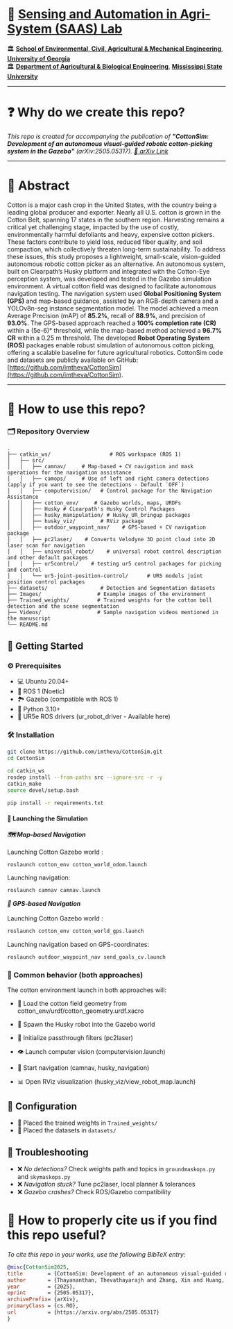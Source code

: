 # 🌾 [Sensing and Automation in Agri-System (SAAS) Lab](https://sites.google.com/view/xin-zhang-lab/home)

🏛️ [**School of Environmental, Civil, Agricultural & Mechanical Engineering**](https://engineering.uga.edu/schools/ecam/), [**University of Georgia**](https://www.uga.edu/)  
🏛️ [**Department of Agricultural & Biological Engineering**](https://www.abe.msstate.edu/), [**Mississippi State University**](https://www.msstate.edu/)


---

# ❓ Why do we create this repo?
*This repo is created for accompanying the publication of **"CottonSim: Development of an autonomous visual-guided robotic cotton-picking system in the Gazebo"** (arXiv:2505.05317). [📄 arXiv Link](https://arxiv.org/abs/2505.05317)*

---


# 📄 Abstract
Cotton is a major cash crop in the United States, with the country being a leading global producer and exporter. Nearly all U.S. cotton is grown in the Cotton Belt, spanning 17 states in the southern region. Harvesting remains a critical yet challenging stage, impacted by the use of costly, environmentally harmful defoliants and heavy, expensive cotton pickers. These factors contribute to yield loss, reduced fiber quality, and soil compaction, which collectively threaten long-term sustainability. To address these issues, this study proposes a lightweight, small-scale, vision-guided autonomous robotic cotton picker as an alternative. An autonomous system, built on Clearpath’s Husky platform and integrated with the Cotton-Eye perception system, was developed and tested in the Gazebo simulation environment. A virtual cotton field was designed to facilitate autonomous navigation testing. The navigation system used **Global Positioning System (GPS)** and map-based guidance, assisted by an RGB-depth camera and a YOLOv8n-seg instance segmentation model. The model achieved a mean Average Precision (mAP) of **85.2%**, recall of **88.9%**, and precision of **93.0%**. The GPS-based approach reached a **100% completion rate (CR)** within a (5e-6)° threshold, while the map-based method achieved a **96.7% CR** within a 0.25 m threshold. The developed **Robot Operating System (ROS)** packages enable robust simulation of autonomous cotton picking, offering a scalable baseline for future agricultural robotics. CottonSim code and datasets are publicly available on GitHub: [https://github.com/imtheva/CottonSim](https://github.com/imtheva/CottonSim).

---

# 📂 How to use this repo?

### 🗂️ Repository Overview

```text
.
├── catkin_ws/                   # ROS workspace (ROS 1)
│   ├── src/
│   │   ├── camnav/     # Map-based + CV navigation and mask operations for the navigation assistance
│   │   ├── camops/     # Use of left and right camera detections (apply if you want to see the detections - Default `OFF`)
│   │   ├── computervision/   # Control package for the Navigation Assistance
│   │   ├── cotton_env/     # Gazebo worlds, maps, URDFs
│   │   ├── Husky # CLearpath's Husky Control Packages
│   │   ├── husky_manipulation/ # Husky_UR_bringup packages
│   │   ├── husky_viz/        # RViz package
│   │   ├── outdoor_waypoint_nav/    # GPS-based + CV navigation package
│   │   ├── pc2laser/    # Converts Velodyne 3D point cloud into 2D laser scan for navigation
│   │   ├── universal_robot/    # universal robot control description and other default packages
│   │   ├── ur5control/    # testing ur5 control packages for picking and control
│   │   └── ur5-joint-position-control/      # UR5 models joint position control packages
├── datasets/                 # Detection and Segmentation datasets
├── Images/                  # Example images of the environment
├── Trained_weights/         # Trained weights for the cotton boll detection and the scene segmentation
├── Videos/                  # Sample navigation videos mentioned in the manuscript
└── README.md

```

## 🚀 Getting Started

### ⚙️ Prerequisites
- 💻 Ubuntu 20.04+
- 🤖 ROS 1 (Noetic)
- 🏞️ Gazebo (compatible with ROS 1)
- 🐍 Python 3.10+
- 🦾 UR5e ROS drivers (ur_robot_driver - Available here)
    

### 🛠️ Installation
```bash
git clone https://github.com/imtheva/CottonSim.git
cd CottonSim

cd catkin_ws
rosdep install --from-paths src --ignore-src -r -y
catkin_make
source devel/setup.bash

pip install -r requirements.txt

 ```
#### 🏃 Launching the Simulation
***🗺️ Map-based Navigation*** <br/><br/>
Launching Cotton Gazebo world :
  ```bash
  roslaunch cotton_env cotton_world_odom.launch
  ```

Launching navigation:
  ```bash
  roslaunch camnav camnav.launch
  ```

***📡 GPS-based Navigation*** <br/><br/>
Launching Cotton Gazebo world :
  ```bash
  roslaunch cotton_env cotton_world_gps.launch
  ```



Launching navigation based on GPS-coordinates:
  ```bash
  roslaunch outdoor_waypoint_nav send_goals_cv.launch
  ```

### 📝 Common behavior (both approaches) ###

The cotton environment launch in both approaches will:<br/>

- 🌱 Load the cotton field geometry from cotton_env/urdf/cotton_geometry.urdf.xacro

- 🚜 Spawn the Husky robot into the Gazebo world

- 🔦 Initialize passthrough filters (pc2laser)

- 👁️ Launch computer vision (computervision.launch)

- 🧭 Start navigation (camnav, husky_navigation)

- 📊 Open RViz visualization (husky_viz/view_robot_map.launch)


## 🔧 Configuration
- 📂 Placed the trained weights in `Trained_weights/`
- 📂 Placed the datasets in `datasets/`


## 🐞 Troubleshooting
- ❌ *No detections?* Check weights path and topics in `groundmaskops.py` and `skymaskops.py`  
- ❌ *Navigation stuck?* Tune pc2laser, local planner & tolerances
- ❌ *Gazebo crashes?* Check ROS/Gazebo compatibility  

# 📖 How to properly cite us if you find this repo useful?
*To cite this repo in your works, use the following BibTeX entry:*

```bibtex
@misc{CottonSim2025,
title        = {CottonSim: Development of an autonomous visual-guided robotic cotton-picking system in the Gazebo},
author       = {Thayananthan, Thevathayarajh and Zhang, Xin and Huang, Yanbo and Chen, Jingdao and Wijewardane, Nuwan K. and Martins, Vitor S. and Chesser, Gary D. and Goodin, Christopher T.},
year         = {2025},
eprint       = {2505.05317},
archivePrefix= {arXiv},
primaryClass = {cs.RO},
url          = {https://arxiv.org/abs/2505.05317}
}
```













































































